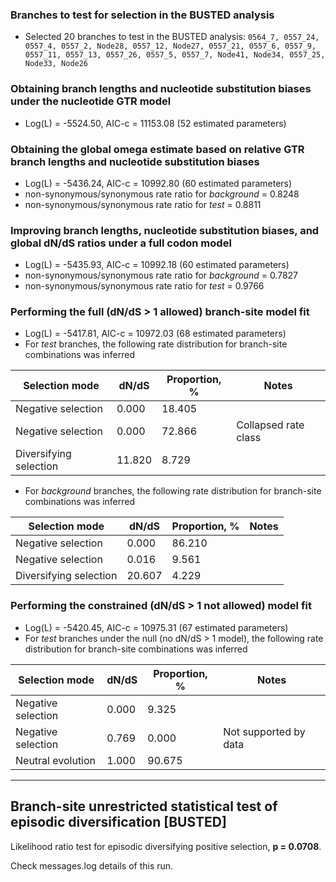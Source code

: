 ### Branches to test for selection in the BUSTED analysis
* Selected 20 branches to test in the BUSTED analysis: `0564_7, 0557_24, 0557_4, 0557_2, Node28, 0557_12, Node27, 0557_21, 0557_6, 0557_9, 0557_11, 0557_13, 0557_26, 0557_5, 0557_7, Node41, Node34, 0557_25, Node33, Node26`


### Obtaining branch lengths and nucleotide substitution biases under the nucleotide GTR model
* Log(L) = -5524.50, AIC-c = 11153.08 (52 estimated parameters)

### Obtaining the global omega estimate based on relative GTR branch lengths and nucleotide substitution biases
* Log(L) = -5436.24, AIC-c = 10992.80 (60 estimated parameters)
* non-synonymous/synonymous rate ratio for *background* =   0.8248
* non-synonymous/synonymous rate ratio for *test* =   0.8811

### Improving branch lengths, nucleotide substitution biases, and global dN/dS ratios under a full codon model
* Log(L) = -5435.93, AIC-c = 10992.18 (60 estimated parameters)
* non-synonymous/synonymous rate ratio for *background* =   0.7827
* non-synonymous/synonymous rate ratio for *test* =   0.9766

### Performing the full (dN/dS > 1 allowed) branch-site model fit
* Log(L) = -5417.81, AIC-c = 10972.03 (68 estimated parameters)
* For *test* branches, the following rate distribution for branch-site combinations was inferred

|          Selection mode           |     dN/dS     |Proportion, %|               Notes               |
|-----------------------------------|---------------|-------------|-----------------------------------|
|        Negative selection         |     0.000     |   18.405    |                                   |
|        Negative selection         |     0.000     |   72.866    |       Collapsed rate class        |
|      Diversifying selection       |    11.820     |    8.729    |                                   |

* For *background* branches, the following rate distribution for branch-site combinations was inferred

|          Selection mode           |     dN/dS     |Proportion, %|               Notes               |
|-----------------------------------|---------------|-------------|-----------------------------------|
|        Negative selection         |     0.000     |   86.210    |                                   |
|        Negative selection         |     0.016     |    9.561    |                                   |
|      Diversifying selection       |    20.607     |    4.229    |                                   |


### Performing the constrained (dN/dS > 1 not allowed) model fit
* Log(L) = -5420.45, AIC-c = 10975.31 (67 estimated parameters)
* For *test* branches under the null (no dN/dS > 1 model), the following rate distribution for branch-site combinations was inferred

|          Selection mode           |     dN/dS     |Proportion, %|               Notes               |
|-----------------------------------|---------------|-------------|-----------------------------------|
|        Negative selection         |     0.000     |    9.325    |                                   |
|        Negative selection         |     0.769     |    0.000    |       Not supported by data       |
|         Neutral evolution         |     1.000     |   90.675    |                                   |

----
## Branch-site unrestricted statistical test of episodic diversification [BUSTED]
Likelihood ratio test for episodic diversifying positive selection, **p =   0.0708**.

Check messages.log details of this run.
